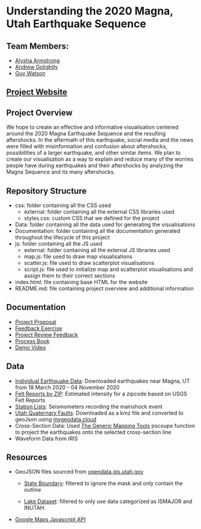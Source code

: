 # Understanding the 2020 Magna, Utah Earthquake Sequence

## Team Members:
- [Alysha Armstrong](mailto:alysha.armstrong@utah.edu "alysha.armstrong@utah.edu")
- [Andrew Golightly](mailto:andrew.golightly@utah.edu "andrew.golightly@utah.edu")
- [Guy Watson](mailto:guy.watson@utah.edu "guy.watson@utah.edu")

## [Project Website](https://magnaearthquakeviz.github.io)

## Project Overview
We hope to create an effective and informative visualisation centered around the 2020 Magna Earthquake Sequence and the resulting aftershocks. In the aftermath of this earthquake, social media and the news were filled with misinformation and confusion about aftershocks, possibilities of a larger earthquake, and other similar items. We plan to create our visualisation as a way to explain and reduce many of the worries people have during earthquakes and their aftershocks by analyzing the Magna Sequence and its many aftershocks. 

## Repository Structure
- css: folder containing all the CSS used
    - external: folder containing all the external CSS libraries used
    - styles.css: custom CSS that we defined for the project
- Data: folder containing all the data used for generating the visualisations
- Documentation: folder containing all the documentation generated throughout the lifecycle of this project
- js: folder containing all the JS used
    - external: folder containing all the external JS libraries used
    - map.js: file used to draw map visualisations
    - scatter.js: file used to draw scatterplot visualisations
    - script.js: file used to initialize map and scatterplot visualisations and assign them to their correct sections
- index.html: file containing base HTML for the website 
- README.md: file containing project overview and additional information

## Documentation
- [Project Proposal](./Documentation/MagnaEarthquakeProject.pdf)
- [Feedback Exercise](./Documentation/feedback_exercise.md)
- [Project Review Feedback](./Documentation/TAMeeting11-18-20.md)
- [Process Book](./Documentation/ProcessBook.pdf)
- [Demo Video](https://www.youtube.com/watch?v=9t8oQYI2l-0)

## Data
- [Individual Earthquake Data](https://earthquake.usgs.gov/earthquakes/search/): Downloaded earthquakes near Magna, UT from 18 March 2020 - 04 November 2020
- [Felt Reports by ZIP](https://earthquake.usgs.gov/earthquakes/eventpage/uu60363602/dyfi/intensity): Estimated intensity for a zipcode based on USGS Felt Reports
- [Station Lists](https://earthquake.usgs.gov/earthquakes/eventpage/uu60363602/shakemap/intensity): Seismometers recording the mainshock event
- [Utah Quaternary Faults](https://geology.utah.gov/apps/qfaults/): Downloaded as a kmz file and converted to geoJson using [mygeodata.cloud](https://mygeodata.cloud/converter/kmz-to-json)
- Cross-Section Data: Used [The Generic Mapping Tools](https://www.soest.hawaii.edu/gmt/) pscoupe function to project the earthquakes onto the selected cross-section line
- Waveform Data from IRIS

## Resources
- GeoJSON files sourced from [opendata.gis.utah.gov](https://opendata.gis.utah.gov)
  - [State Boundary](https://opendata.gis.utah.gov/datasets/utah-state-boundary): filtered to ignore the mask and only contain the outline
  
  - [Lake Dataset](https://opendata.gis.utah.gov/datasets/utah-lakes-nhd): filtered to only use data categorized as ISMAJOR and INUTAH. 
- [Google Maps Javascript API](https://developers.google.com/maps/documentation/javascript/overview)
